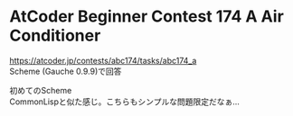 # AtCoder Beginner Contest 174 A Air Conditioner  
https://atcoder.jp/contests/abc174/tasks/abc174_a  
Scheme (Gauche 0.9.9)で回答  

初めてのScheme  
CommonLispと似た感じ。こちらもシンプルな問題限定だなぁ...
